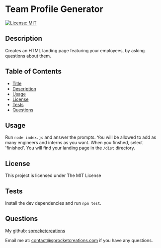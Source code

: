 # Team Profile Generator

[![License: MIT](https://img.shields.io/badge/License-MIT-yellow.svg)](https://opensource.org/licenses/MIT)
## Description

Creates an HTML landing page  featuring your employees, by asking questions about them.

## Table of Contents

- [Title](#title)
- [Description](#description)
- [Usage](#usage)
- [License](#license)
- [Tests](#tests)
- [Questions](#questions)


## Usage

Run `node index.js` and answer the prompts. You will be allowed to add as many engineers and interns as you want. When you finshed, select 'finished'. You will find your landing page in the `/dist` directory.

## License

This project is licensed under The MIT License

## Tests

Install the dev dependencies and run `npm test`.

## Questions

My github: [sprocketcreations](https://github.com/sprocketcreations)

Email me at: <contact@sprocketcreations.com> if you have any questions.




